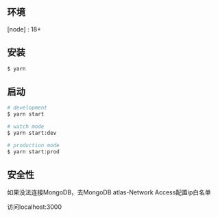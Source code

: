 
## 环境
[node] : 18+

## 安装

```bash
$ yarn
```

## 启动

```bash
# development
$ yarn start

# watch mode
$ yarn start:dev

# production mode
$ yarn start:prod
```

## 安全性
如果没法连接MongoDB，去MongoDB atlas-Network Access配置ip白名单

访问localhost:3000
